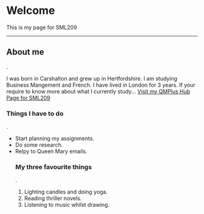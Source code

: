 <h1>Welcome</h1>
<p>This is my page for SML209</p>
<!-- REMOVE THE DASHED LINES -->

<hr>
<h2> About me </h2>.

<p> I was born in Carshalton and grew up in Hertfordshire. I am studying Business Mangement and French. I have lived in London for 3 years. If your require to know more about what I currently study...
<a href="https://hub.qmplus.qmul.ac.uk/view/view.php?profile=ml15258&page=sml209-computers-and-languages-2018-lauren"> Visit my QMPlus Hub Page for SML209</a> 
 <!-- REMOVE THE DASHED LINES -->

<h3> Things I have to do </h3>.
<ul>
<li> Start planning my assignments.</li>
<li> Do some research. </li>
<li> Relpy to Queen Mary emails.</li>
 <!-- MAKE SURE YOU CLOSE THE <ul> TAG - </ul> -->
 
 <!-- REMOVE THE DASHED LINES -->
 
 <h3> My three favourite things </h3>.
 <ol>
 <li> Lighting candles and doing yoga. </li>
 <li> Reading thriller novels. </li>
 <li> Listening to music whilst drawing. </ol>
  
<!-- MAKE SURE YOU CLOSE THE <ol> TAG - </ol> -->
  
  
